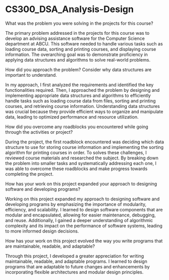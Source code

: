 # CS300_DSA_Analysis-Design

What was the problem you were solving in the projects for this course?

The primary problem addressed in the projects for this course was to develop an advising assistance software for the Computer Science department at ABCU. This software needed to handle various tasks such as loading course data, sorting and printing courses, and displaying course information. The overarching goal was to demonstrate proficiency in applying data structures and algorithms to solve real-world problems.

How did you approach the problem? Consider why data structures are important to understand.

In my approach, I first analyzed the requirements and identified the key functionalities required. Then, I approached the problem by designing and implementing appropriate data structures and algorithms to efficiently handle tasks such as loading course data from files, sorting and printing courses, and retrieving course information. Understanding data structures was crucial because they provide efficient ways to organize and manipulate data, leading to optimized performance and resource utilization.

How did you overcome any roadblocks you encountered while going through the activities or project?

During the project, the first roadblock encountered was deciding which data structure to use for storing course information and implementing the sorting algorithm for printing courses in order. To solves these challenges, I reviewed course materials and researched the subject. By breaking down the problem into smaller tasks and systematically addressing each one, I was able to overcome these roadblocks and make progress towards completing the project.

How has your work on this project expanded your approach to designing software and developing programs?

Working on this project expanded my approach to designing software and developing programs by emphasizing the importance of modularity, efficiency, and scalability. I learned to design software components that are modular and encapsulated, allowing for easier maintenance, debugging, and reuse. Additionally, I gained a deeper understanding of algorithmic complexity and its impact on the performance of software systems, leading to more informed design decisions.

How has your work on this project evolved the way you write programs that are maintainable, readable, and adaptable?

Through this project, I developed a greater appreciation for writing maintainable, readable, and adaptable programs. I learned to design programs that are adaptable to future changes and enhancements by incorporating flexible architectures and modular design principles.

